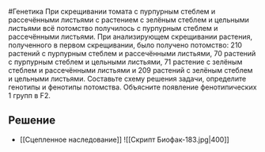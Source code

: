 #Генетика 
При скрещивании томата с пурпурным стеблем и рассечёнными листьями с растением с зелёным стеблем и цельными листьями всё потомство получилось с пурпурным стеблем и рассечёнными листьями. При анализирующем скрещивании растения, полученного в первом скрещивании, было получено потомство: 210 растений с пурпурным стеблем и рассечёнными листьями, 70 растений с пурпурным стеблем и цельными листьями, 71 растение с зелёным стеблем и рассечёнными
листьями и 209 растений с зелёным стеблем и цельными листьями. Составьте схему решения задачи, определите генотипы и фенотипы потомства. Объясните появление фенотипических 1 групп в F2.
## Решение 
- [[Сцепленное наследование]]
![[Скрипт Биофак-183.jpg|400]]